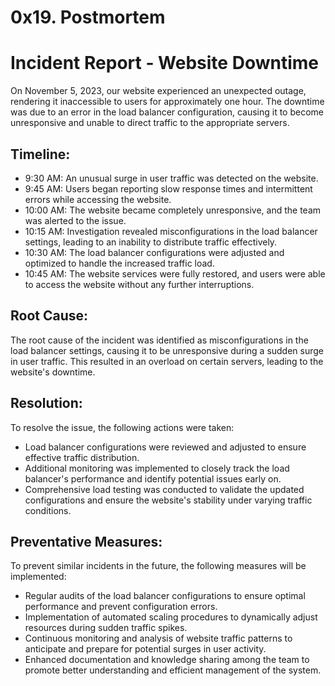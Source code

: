 # 0x19. Postmortem
# Incident Report - Website Downtime

On November 5, 2023, our website experienced an unexpected outage, rendering it inaccessible to users for approximately one hour. The downtime was due to an error in the load balancer configuration, causing it to become unresponsive and unable to direct traffic to the appropriate servers.

## Timeline:
- 9:30 AM: An unusual surge in user traffic was detected on the website.
- 9:45 AM: Users began reporting slow response times and intermittent errors while accessing the website.
- 10:00 AM: The website became completely unresponsive, and the team was alerted to the issue.
- 10:15 AM: Investigation revealed misconfigurations in the load balancer settings, leading to an inability to distribute traffic effectively.
- 10:30 AM: The load balancer configurations were adjusted and optimized to handle the increased traffic load.
- 10:45 AM: The website services were fully restored, and users were able to access the website without any further interruptions.

## Root Cause:
The root cause of the incident was identified as misconfigurations in the load balancer settings, causing it to be unresponsive during a sudden surge in user traffic. This resulted in an overload on certain servers, leading to the website's downtime.

## Resolution:
To resolve the issue, the following actions were taken:
- Load balancer configurations were reviewed and adjusted to ensure effective traffic distribution.
- Additional monitoring was implemented to closely track the load balancer's performance and identify potential issues early on.
- Comprehensive load testing was conducted to validate the updated configurations and ensure the website's stability under varying traffic conditions.

## Preventative Measures:
To prevent similar incidents in the future, the following measures will be implemented:
- Regular audits of the load balancer configurations to ensure optimal performance and prevent configuration errors.
- Implementation of automated scaling procedures to dynamically adjust resources during sudden traffic spikes.
- Continuous monitoring and analysis of website traffic patterns to anticipate and prepare for potential surges in user activity.
- Enhanced documentation and knowledge sharing among the team to promote better understanding and efficient management of the system.
